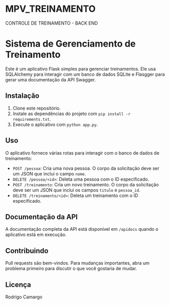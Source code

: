 # MPV_TREINAMENTO
CONTROLE DE TREINAMENTO - BACK END
# Sistema de Gerenciamento de Treinamento

Este é um aplicativo Flask simples para gerenciar treinamentos. Ele usa SQLAlchemy para interagir com um banco de dados SQLite e Flasgger para gerar uma documentação da API Swagger.

## Instalação

1. Clone este repositório.
2. Instale as dependências do projeto com `pip install -r requirements.txt`.
3. Execute o aplicativo com `python app.py`.

## Uso

O aplicativo fornece várias rotas para interagir com o banco de dados de treinamento:

- `POST /pessoa`: Cria uma nova pessoa. O corpo da solicitação deve ser um JSON que inclui o campo `nome`.
- `DELETE /pessoa/<id>`: Deleta uma pessoa com o ID especificado.
- `POST /treinamento`: Cria um novo treinamento. O corpo da solicitação deve ser um JSON que inclui os campos `titulo` e `pessoa_id`.
- `DELETE /treinamento/<id>`: Deleta um treinamento com o ID especificado.

## Documentação da API

A documentação completa da API está disponível em `/apidocs` quando o aplicativo está em execução.

## Contribuindo

Pull requests são bem-vindos. Para mudanças importantes, abra um problema primeiro para discutir o que você gostaria de mudar.

## Licença

Rodrigo Camargo
